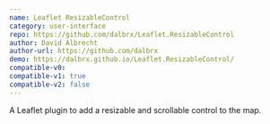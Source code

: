 ```yaml
---
name: Leaflet ResizableControl
category: user-interface
repo: https://github.com/dalbrx/Leaflet.ResizableControl
author: David Albrecht
author-url: https://github.com/dalbrx
demo: https://dalbrx.github.io/Leaflet.ResizableControl/
compatible-v0:
compatible-v1: true
compatible-v2: false
---
```


A Leaflet plugin to add a resizable and scrollable control to the map.

